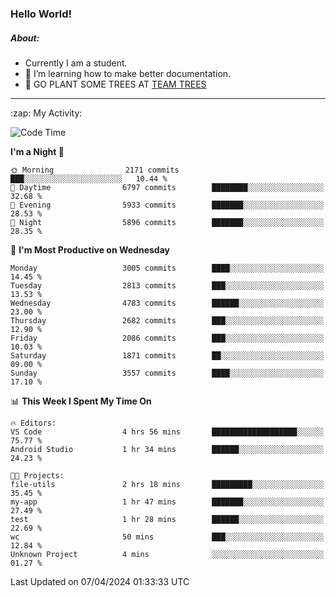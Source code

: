 ### Hello World!

##### About:
- Currently I am a student.
- 🌱 I’m learning how to make better documentation.
- 🌱 GO PLANT SOME TREES AT [TEAM TREES](https://teamtrees.org/)

---
  <summary>:zap: My Activity:</summary>
  
<!--START_SECTION:waka-->
![Code Time](http://img.shields.io/badge/Code%20Time-1%2C311%20hrs%2015%20mins-blue)

**I'm a Night 🦉** 

```text
🌞 Morning                2171 commits        ███░░░░░░░░░░░░░░░░░░░░░░   10.44 % 
🌆 Daytime                6797 commits        ████████░░░░░░░░░░░░░░░░░   32.68 % 
🌃 Evening                5933 commits        ███████░░░░░░░░░░░░░░░░░░   28.53 % 
🌙 Night                  5896 commits        ███████░░░░░░░░░░░░░░░░░░   28.35 % 
```
📅 **I'm Most Productive on Wednesday** 

```text
Monday                   3005 commits        ████░░░░░░░░░░░░░░░░░░░░░   14.45 % 
Tuesday                  2813 commits        ███░░░░░░░░░░░░░░░░░░░░░░   13.53 % 
Wednesday                4783 commits        ██████░░░░░░░░░░░░░░░░░░░   23.00 % 
Thursday                 2682 commits        ███░░░░░░░░░░░░░░░░░░░░░░   12.90 % 
Friday                   2086 commits        ███░░░░░░░░░░░░░░░░░░░░░░   10.03 % 
Saturday                 1871 commits        ██░░░░░░░░░░░░░░░░░░░░░░░   09.00 % 
Sunday                   3557 commits        ████░░░░░░░░░░░░░░░░░░░░░   17.10 % 
```


📊 **This Week I Spent My Time On** 

```text
🔥 Editors: 
VS Code                  4 hrs 56 mins       ███████████████████░░░░░░   75.77 % 
Android Studio           1 hr 34 mins        ██████░░░░░░░░░░░░░░░░░░░   24.23 % 

🐱‍💻 Projects: 
file-utils               2 hrs 18 mins       █████████░░░░░░░░░░░░░░░░   35.45 % 
my-app                   1 hr 47 mins        ███████░░░░░░░░░░░░░░░░░░   27.49 % 
test                     1 hr 28 mins        ██████░░░░░░░░░░░░░░░░░░░   22.69 % 
wc                       50 mins             ███░░░░░░░░░░░░░░░░░░░░░░   12.84 % 
Unknown Project          4 mins              ░░░░░░░░░░░░░░░░░░░░░░░░░   01.27 % 
```


 Last Updated on 07/04/2024 01:33:33 UTC
<!--END_SECTION:waka-->
